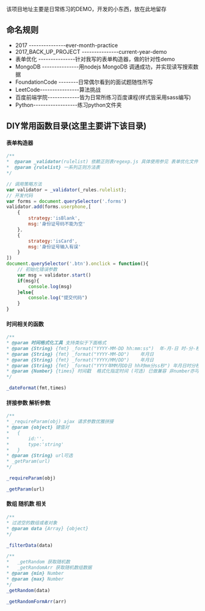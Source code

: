 该项目地址主要是日常练习的DEMO，开发的小东西，放在此地留存
## 命名规则
* 2017    ---------------ever-month-practice
* 2017_BACK_UP_PROJECT ---------------current-year-demo
* 表单优化 ---------------针对我写的表单构造器，做的针对性demo
* MongoDB ---------------用nodejs MongoDB 调通成功，并实现读写搜索数据
* FoundationCode --------日常偶尔看到的面试题随性所写
* LeetCode----------------算法挑战
* 百度前端学院-------------皆为日常所练习百度课程(样式皆采用sass编写)
* Python------------------练习python文件夹

## DIY常用函数目录(这里主要讲下该目录)
#### 表单构造器
```js
/**
*  @param _validator(rulelist) 依赖正则表regexp.js 具体使用参见 表单优化文件
*  @param {rulelist} 一系列正则方法表
*/

// 调用策略方法
var validator = _validator(_rules.rulelist);
// 开发代码
var forms = document.querySelector('.forms')
validator.add(forms.userphone,[
    {
        strategy:'isBlank',
        msg:'身份证号码不能为空'
    },
    {
        strategy:'isCard',
        msg:'身份证号输入有误'
    }
])
document.querySelector('.btn').onclick = function(){
    // 初始化错误参数
    var msg = validator.start()
    if(msg){
        console.log(msg)
    }else{
        console.log("提交代码")
    }
}
```
#### 时间相关的函数
```js
/**
* @param 时间格式化工具 支持类似于下面格式
* @param {String} {fmt} _format("YYYY-MM-DD hh:mm:ss")  年-月-日 时-分-秒
* @param {String} {fmt} _format("YYYY-MM-DD")    年月日
* @param {String} {fmt} _format("YYYY/MM/DD")    年月日
* @param {String} {fmt} _format("YYYY年MM月DD日 hh时mm分ss秒") 年月日时分秒
* @param {Number} {times} 时间戳  格式化指定时间 (可选) 已做兼容 非number亦可
*/

_dateFormat(fmt,times)

```

#### 拼接参数 解析参数
```js
/**
* _requireParam(obj) ajax 请求参数优雅拼接
* @param {object} 键值对
*   {
*       id:'',
*       type:'string'
*   }
* @param {String} url可选
* _getParam(url)
*/

_requireParam(obj)

_getParam(url)
```

#### 数组 随机数 相关
```js
/**
* 过滤空的数组或者对象
* @param data {Array} {object}
*/

_filterData(data)

/**
*   _getRandom 获取随机数
*   _getRandomArr 获取随机数组数据
* @param {min} Number
* @param {max} Number
*/
_getRandom(data)

_getRandomFormArr(arr)
```
